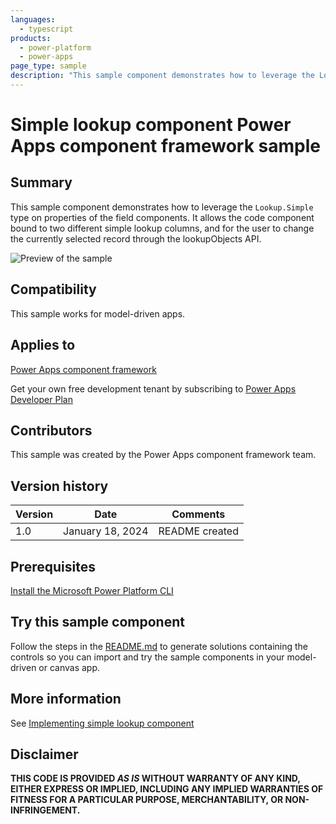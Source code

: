 ```yaml
---
languages:
  - typescript
products:
  - power-platform
  - power-apps
page_type: sample
description: "This sample component demonstrates how to leverage the Lookup.Simple type on properties of the field components. It allows the code component bound to two different simple lookup columns, and for the user to change the currently selected record through the lookupObjects API."
---
```


# Simple lookup component Power Apps component framework sample

## Summary

This sample component demonstrates how to leverage the `Lookup.Simple` type on properties of the field components. It allows the code component bound to two different simple lookup columns, and for the user to change the currently selected record through the lookupObjects API.

![Preview of the sample](https://learn.microsoft.com/power-apps/developer/component-framework/media/lookup-control.png)

## Compatibility

This sample works for model-driven apps.

## Applies to

[Power Apps component framework](https://learn.microsoft.com/power-apps/developer/component-framework/overview)

Get your own free development tenant by subscribing to [Power Apps Developer Plan](https://learn.microsoft.com/power-platform/developer/plan)

## Contributors

This sample was created by the Power Apps component framework team.

## Version history

| Version | Date             | Comments       |
| ------- | ---------------- | -------------- |
| 1.0     | January 18, 2024 | README created |

## Prerequisites

[Install the Microsoft Power Platform CLI](https://learn.microsoft.com/power-platform/developer/cli/introduction)

## Try this sample component

Follow the steps in the [README.md](../README.md) to generate solutions containing the controls so you can import and try the sample components in your model-driven or canvas app.

## More information

See [Implementing simple lookup component](https://learn.microsoft.com/power-apps/developer/component-framework/sample-controls/lookup-control)

## Disclaimer

**THIS CODE IS PROVIDED _AS IS_ WITHOUT WARRANTY OF ANY KIND, EITHER EXPRESS OR IMPLIED, INCLUDING ANY IMPLIED WARRANTIES OF FITNESS FOR A PARTICULAR PURPOSE, MERCHANTABILITY, OR NON-INFRINGEMENT.**
